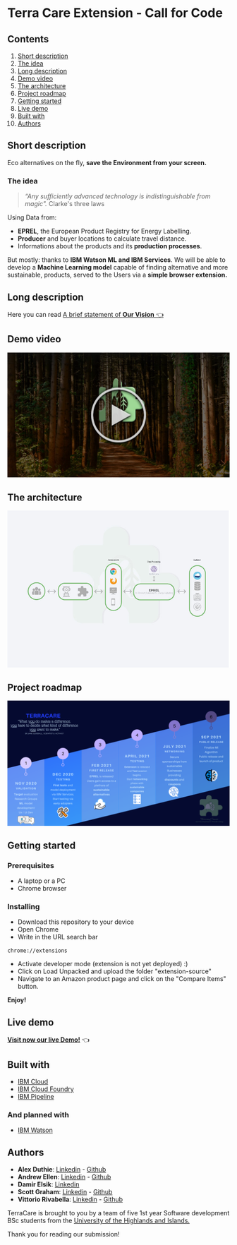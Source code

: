 # Terra Care Extension - Call for Code

## Contents

1. [Short description](#short-description)
1. [The idea](#the-idea)
1. [Long description](#long-description)
1. [Demo video](#demo-video)
1. [The architecture](#the-architecture)
1. [Project roadmap](#project-roadmap)
1. [Getting started](#getting-started)
1. [Live demo](#live-demo)
1. [Built with](#built-with)
1. [Authors](#authors)


## Short description
Eco alternatives on the fly, **save the Environment from your screen.**


### **The idea**
>*“Any sufficiently advanced technology is indistinguishable from magic".*
Clarke's three laws

Using Data from:
 * **EPREL**, the European Product Registry for Energy Labelling. 
* **Producer** and buyer locations to calculate travel distance.
* Informations about the products and its **production processes**. 

But mostly: thanks to **IBM Watson ML and IBM Services**. We will be able to develop a **Machine Learning model** capable of finding alternative and more sustainable, products, served to the Users via a **simple browser extension.**

## Long description

Here you can read [A brief statement of **Our Vision** 👈](LONG_DESCRIPTION.md)


## Demo video

[![Watch the video](assets/images/thumbnail.png)](https://youtu.be/lfMkRlTaE3M)

## The architecture

![ArchitectureMap](assets/images/Infrastructure-schema.jpg)


## Project roadmap

![Roadmap](assets/images/TerraCare_Roadmap.png)

## Getting started

### Prerequisites
- A laptop or a PC
- Chrome browser

### Installing
* Download this repository to your device
* Open Chrome
* Write in the URL search bar
```
chrome://extensions   
```
* Activate developer mode (extension is  not yet deployed) :)
* Click on Load Unpacked and upload the folder "extension-source"
* Navigate to an Amazon product page and click on the "Compare Items" button.

**Enjoy!**

## Live demo
**[Visit now our live Demo!](https://extension-landing-page.eu-gb.mybluemix.net/#/)** 👈


## Built with

* [IBM Cloud](https://cloud.ibm.com/)
* [IBM Cloud Foundry](https://www.cloudfoundry.org/the-foundry/ibm-cloud-foundry/)
* [IBM Pipeline](https://www.ibm.com/garage/method/practices/deliver/tool_delivery_pipeline/)

### And planned with
* [IBM Watson](https://www.ibm.com/watson)


## Authors

* **Alex Duthie**: [Linkedin](https://www.linkedin.com/in/alexduthielnkdn/) - [Github](https://github.com/AlexDuthie)
* **Andrew Ellen**: [Linkedin](https://www.linkedin.com/in/andrew-ellen-3719361b5/) - [Github](https://github.com/AndyE77)
* **Damir Elsik**: [Linkedin](https://www.linkedin.com/in/damir-elsik-36452b1b8/)
* **Scott Graham**: [Linkedin](https://www.linkedin.com/in/scott-graham-42aa6b190/) - [Github](https://github.com/scottnotscott)
* **Vittorio Rivabella**: [Linkedin](https://www.linkedin.com/in/vittorio-rivabella/) - [Github](https://github.com/Eversmile12)

TerraCare is brought to you by a team of five 1st year Software development BSc students from the [University of the Highlands and Islands.](https://www.uhi.ac.uk/en/courses/bsc-hons-applied-software-development/)

Thank you for reading our submission! 
